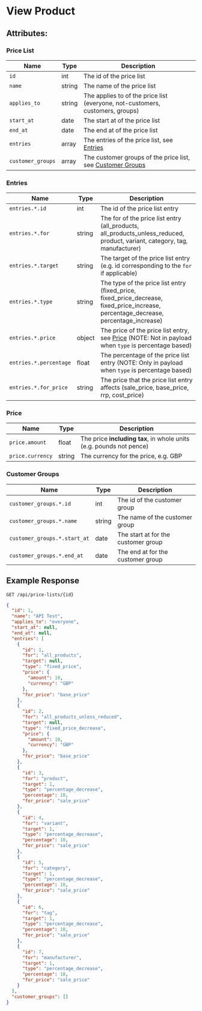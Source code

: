 # View Product

## Attributes:

### Price List

| Name                           | Type   | Description                                                                    |
|--------------------------------|--------|--------------------------------------------------------------------------------|
| `id`                           | int    | The id of the price list                                                       |
| `name`                         | string | The name of the price list                                                     |
| `applies_to`                   | string | The applies to of the price list (everyone, not-customers, customers, groups)  |
| `start_at`                     | date   | The start at of the price list                                                 |
| `end_at`                       | date   | The end at of the price list                                                   |
| `entries`                      | array  | The entries of the price list, see [Entries](#entries)                         |
| `customer_groups`              | array  | The customer groups of the price list, see [Customer Groups](#customer-groups) |

### Entries

| Name                   | Type   | Description                                                                                                                          |
|------------------------|--------|--------------------------------------------------------------------------------------------------------------------------------------|
| `entries.*.id`         | int    | The id of the price list entry                                                                                                       |
| `entries.*.for`        | string | The for of the price list entry (all_products, all_products_unless_reduced, product, variant, category, tag, manufacturer)           |
| `entries.*.target`     | string | The target of the price list entry (e.g. id corresponding to the `for` if applicable)                                                |
| `entries.*.type`       | string | The type of the price list entry (fixed_price, fixed_price_decrease, fixed_price_increase, percentage_decrease, percentage_increase) |
| `entries.*.price`      | object | The price of the price list entry, see [Price](#price) (NOTE: Not in payload when `type` is percentage based)                        |
| `entries.*.percentage` | float  | The percentage of the price list entry (NOTE: Only in payload when `type` is percentage based)                                       |
| `entries.*.for_price`  | string | The price that the price list entry affects (sale_price, base_price, rrp, cost_price)                                                |

### Price

| Name              | Type     | Description                                                         |
|-------------------|----------|---------------------------------------------------------------------|
| `price.amount`    | float    | The price **including tax**, in whole units (e.g. pounds not pence) |
| `price.currency`  | string   | The currency for the price, e.g. GBP                                |

### Customer Groups

| Name                         | Type   | Description                         |
|------------------------------|--------|-------------------------------------|
| `customer_groups.*.id`       | int    | The id of the customer group        |
| `customer_groups.*.name`     | string | The name of the customer group      |
| `customer_groups.*.start_at` | date   | The start at for the customer group |
| `customer_groups.*.end_at`   | date   | The end at for the customer group   |

## Example Response

```http request
GET /api/price-lists/{id}
```

```json lines
{
  "id": 1,
  "name": "API Test",
  "applies_to": "everyone",
  "start_at": null,
  "end_at": null,
  "entries": [
    {
      "id": 1,
      "for": "all_products",
      "target": null,
      "type": "fixed_price",
      "price": {
        "amount": 10,
        "currency": "GBP"
      },
      "for_price": "base_price"
    },
    {
      "id": 2,
      "for": "all_products_unless_reduced",
      "target": null,
      "type": "fixed_price_decrease",
      "price": {
        "amount": 10,
        "currency": "GBP"
      },
      "for_price": "base_price"
    },
    {
      "id": 3,
      "for": "product",
      "target": 1,
      "type": "percentage_decrease",
      "percentage": 10,
      "for_price": "sale_price"
    },
    {
      "id": 4,
      "for": "variant",
      "target": 1,
      "type": "percentage_decrease",
      "percentage": 10,
      "for_price": "sale_price"
    },
    {
      "id": 5,
      "for": "category",
      "target": 1,
      "type": "percentage_decrease",
      "percentage": 10,
      "for_price": "sale_price"
    },
    {
      "id": 6,
      "for": "tag",
      "target": 1,
      "type": "percentage_decrease",
      "percentage": 10,
      "for_price": "sale_price"
    },
    {
      "id": 7,
      "for": "manufacturer",
      "target": 1,
      "type": "percentage_decrease",
      "percentage": 10,
      "for_price": "sale_price"
    }
  ],
  "customer_groups": []
}
```
